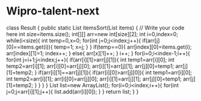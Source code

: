 # Wipro-talent-next
class Result { public static List itemsSort(List items) { // Write your code here int size=items.size(); int[][] arr=new int[size][2]; int i=0,index=0; while(i<size){ int temp=0,x=0; for(int j=0;j<index;j++){ if(arr[j][0]==items.get(i)){ temp=1; x=j; } } if(temp==0){ arr[index][0]=items.get(i); arr[index][1]=1; index++; } else{ arr[x][1]++; } i++; } for(i=0;i<index-1;i++){ for(int j=i+1;j<index;j++){ if(arr[i][1]>arr[j][1]){ int temp1=arr[i][0]; int temp2=arr[i][1]; arr[i][0]=arr[j][0]; arr[i][1]=arr[j][1]; arr[j][0]=temp1; arr[j][1]=temp2; } if(arr[i][1]==arr[j][1]){ if(arr[i][0]>arr[j][0]){ int temp1=arr[i][0]; int temp2=arr[i][1]; arr[i][0]=arr[j][0]; arr[i][1]=arr[j][1]; arr[j][0]=temp1; arr[j][1]=temp2; } } } } List list=new ArrayList(); for(i=0;i<index;i++){ for(int j=0;j<arr[i][1];j++){ list.add(arr[i][0]); } } return list; } }
